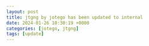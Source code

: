 ```yaml
---
layout: post
title: jtgng by jotego has been updated to internal
date: 2024-01-26 10:30:19 +0000
categories: [jotego, jtgng]
tags: [update]
---
```


